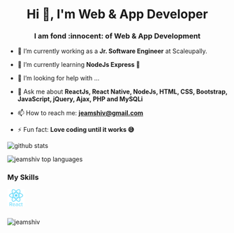 <h1 align="center"> Hi 👋, I'm Web & App Developer</h1>
<h3 align="center">I am fond :innocent: of Web & App Development</h3>

<!--My Profile ![Profile Counter](https://views.whatilearened.today/views/github/jeamshiv/creative-profile-readme.svg) -->

- 🔭 I’m currently working as a **Jr. Software Engineer** at Scaleupally.

- 🌱 I’m currently learning **NodeJs Express :sparkling_heart:**

- 🤔 I’m looking for help with ...

- 💬 Ask me about **ReactJs, React Native, NodeJs, HTML, CSS, Bootstrap, JavaScript, jQuery, Ajax, PHP and MySQLi**

- 📫 How to reach me: **jeamshiv@gmail.com**

- ⚡ Fun fact: **Love coding until it works :sweat_smile:**



![github stats](https://github-readme-stats.vercel.app/api?username=jeamshiv)


<img src="https://github-readme-stats.vercel.app/api/top-langs?username=jeamshiv&show_icon&local=en&layout=compact" alt="jeamshiv top languages">
 
 <h3>My Skills</h3>
<div>
  <img src="https://github.com/devicons/devicon/blob/master/icons/react/react-original-wordmark.svg" title="React" alt="React" width="40" height="40"/>&nbsp;
</div>

<h3></h3>
<p><img align="center" src="https://github-readme-streak-stats.herokuapp.com/?user=jeamshiv" alt="jeamshiv" /></p>
 
 
